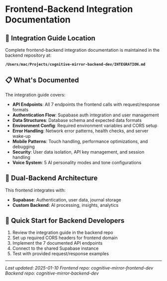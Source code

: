 # Frontend-Backend Integration Documentation

## 📍 Integration Guide Location

Complete frontend-backend integration documentation is maintained in the backend repository at:

**`/Users/mac/Projects/cognitive-mirror-backend-dev/INTEGRATION.md`**

## 📋 What's Documented

The integration guide covers:

- **API Endpoints**: All 7 endpoints the frontend calls with request/response formats
- **Authentication Flow**: Supabase auth integration and user management  
- **Data Structures**: Database schema and expected data formats
- **Environment Config**: Required environment variables and CORS setup
- **Error Handling**: Network error patterns, health checks, and server wake-up
- **Mobile Patterns**: Touch handling, performance optimizations, and debugging
- **Security**: User data isolation, API key management, and session handling
- **Voice System**: 5 AI personality modes and tone configurations

## 🔄 Dual-Backend Architecture

This frontend integrates with:
- **Supabase**: Authentication, user data, journal storage
- **Custom Backend**: AI processing, insights, analytics

## 🚀 Quick Start for Backend Developers

1. Review the integration guide in the backend repo
2. Set up required CORS headers for frontend domain
3. Implement the 7 documented API endpoints
4. Connect to the shared Supabase instance
5. Test with provided request/response examples

---
*Last updated: 2025-01-10*
*Frontend repo: cognitive-mirror-frontend-dev*
*Backend repo: cognitive-mirror-backend-dev*